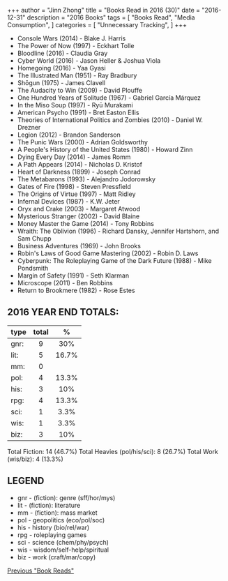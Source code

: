 +++ 
author = "Jinn Zhong" 
title = "Books Read in 2016 (30)" 
date = "2016-12-31" 
description = "2016 Books"
tags = [
    "Books Read",
    "Media Consumption",
]
categories = [
    "Unnecessary Tracking",
]
+++

* Console Wars (2014) - Blake J. Harris
* The Power of Now (1997) - Eckhart Tolle
* Bloodline (2016) - Claudia Gray
* Cyber World (2016) - Jason Heller & Joshua Viola
* Homegoing (2016) - Yaa Gyasi
* The Illustrated Man (1951) - Ray Bradbury
* Shōgun (1975) - James Clavell
* The Audacity to Win (2009) - David Plouffe
* One Hundred Years of Solitude (1967) - Gabriel García Márquez
* In the Miso Soup (1997) - Ryū Murakami
* American Psycho (1991) - Bret Easton Ellis
* Theories of International Politics and Zombies (2010) - Daniel W. Drezner
* Legion (2012) - Brandon Sanderson
* The Punic Wars (2000) - Adrian Goldsworthy
* A People's History of the United States (1980) - Howard Zinn
* Dying Every Day (2014) - James Romm
* A Path Appears (2014) - Nicholas D. Kristof
* Heart of Darkness (1899) - Joseph Conrad
* The Metabarons (1993) - Alejandro Jodorowsky
* Gates of Fire (1998) - Steven Pressfield
* The Origins of Virtue (1997) - Matt Ridley
* Infernal Devices (1987) - K.W. Jeter
* Oryx and Crake (2003) - Margaret Atwood
* Mysterious Stranger (2002) - David Blaine
* Money Master the Game (2014) - Tony Robbins
* Wraith: The Oblivion (1996) - Richard Dansky, Jennifer Hartshorn, and Sam Chupp
* Business Adventures (1969) - John Brooks
* Robin's Laws of Good Game Mastering (2002) - Robin D. Laws
* Cyberpunk: The Roleplaying Game of the Dark Future (1988) - Mike Pondsmith
* Margin of Safety (1991) - Seth Klarman
* Microscope (2011) - Ben Robbins
* Return to Brookmere (1982) - Rose Estes

## 2016 YEAR END TOTALS:

|type|total|%|
|---|:---:|:---:|
|gnr:| 9| 30% |
|lit:| 5| 16.7% |
|mm:| 0| | 
|pol:| 4| 13.3% |
|his:| 3| 10% |
|rpg:| 4| 13.3% |
|sci:| 1| 3.3% |
|wis:| 1| 3.3% |
|biz:| 3| 10% |

Total Fiction: 14 (46.7%)
Total Heavies (pol/his/sci): 8 (26.7%)
Total Work (wis/biz): 4 (13.3%)

## LEGEND
* gnr - (fiction): genre (sff/hor/mys)
* lit - (fiction): literature
* mm - (fiction): mass market
* pol - geopolitics (eco/pol/soc)
* his - history (bio/rel/war)
* rpg - roleplaying games
* sci - science (chem/phy/psych)
* wis - wisdom/self-help/spiritual
* biz - work (craft/mar/copy)

[Previous "Book Reads"](https://journal.jinnzhong.com/tags/books-read/)
